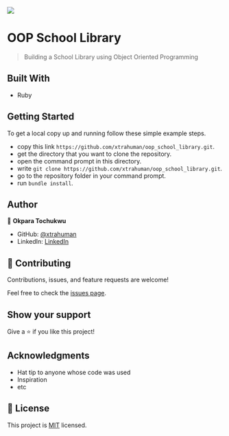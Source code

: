 ![](https://img.shields.io/badge/Microverse-blueviolet)

# OOP School Library

> Building a School Library using Object Oriented Programming

## Built With

- Ruby


## Getting Started

To get a local copy up and running follow these simple example steps.

- copy this link `https://github.com/xtrahuman/oop_school_library.git`.
- get the directory that you want to clone the repository.
- open the command prompt in this directory.
- write `git clone https://github.com/xtrahuman/oop_school_library.git`.
- go to the repository folder in your command prompt.
- run `bundle install`.

## Author

👤 **Okpara Tochukwu**

- GitHub: [@xtrahuman](https://github.com/xtrahuman)
- LinkedIn: [LinkedIn](https://linkedin.com/in/tochukwuokpara)

## 🤝 Contributing

Contributions, issues, and feature requests are welcome!

Feel free to check the [issues page](../../issues/).

## Show your support

Give a ⭐️ if you like this project!

## Acknowledgments

- Hat tip to anyone whose code was used
- Inspiration
- etc

## 📝 License

This project is [MIT](./MIT.md) licensed.